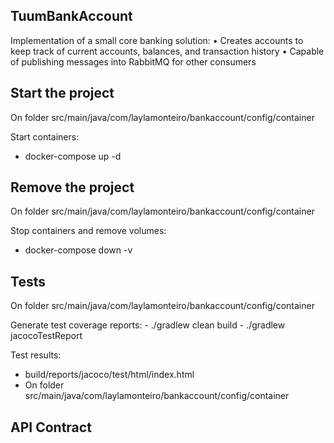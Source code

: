 ## TuumBankAccount

Implementation of a small core banking solution:
  • Creates accounts to keep track of current accounts, balances, and transaction history
  • Capable of publishing messages into RabbitMQ for other consumers
  

Start the project
---
On folder src/main/java/com/laylamonteiro/bankaccount/config/container

  Start containers:
  - docker-compose up -d

Remove the project
---
On folder src/main/java/com/laylamonteiro/bankaccount/config/container

  Stop containers and remove volumes:
  - docker-compose down -v

Tests
---
On folder src/main/java/com/laylamonteiro/bankaccount/config/container

  Generate test coverage reports:
    - ./gradlew clean build
    - ./gradlew jacocoTestReport

  Test results:
  - build/reports/jacoco/test/html/index.html
  - On folder src/main/java/com/laylamonteiro/bankaccount/config/container

API Contract
---
